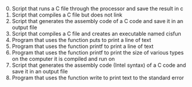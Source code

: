 0. Script that runs a C file through the processor and save the result in c
1. Script that compiles a C file but does not link
2. Script that generates the assembly code of a C code and save it in an output file
3. Script that compiles a C file and creates an executable named cisfun
4. Program that uses the function puts to print a line of text
5. Program that uses the function printf to print a line of text
6. Program that uses the function printf to print the size of various types on the computer it is compiled and run on
7. Script that generates the assembly code (Intel syntax) of a C code and save it in an output file
8. Program that uses the function write to print text to the standard error